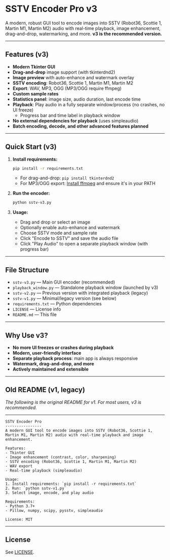 # SSTV Encoder Pro v3

A modern, robust GUI tool to encode images into SSTV (Robot36, Scottie 1, Martin M1, Martin M2) audio with real-time playback, image enhancement, drag-and-drop, watermarking, and more. **v3 is the recommended version.**

---

## Features (v3)

- **Modern Tkinter GUI**
- **Drag-and-drop** image support (with tkinterdnd2)
- **Image preview** with auto-enhance and watermark overlay
- **SSTV encoding**: Robot36, Scottie 1, Martin M1, Martin M2
- **Export**: WAV, MP3, OGG (MP3/OGG require ffmpeg)
- **Custom sample rates**
- **Statistics panel**: image size, audio duration, last encode time
- **Playback**: Play audio in a fully separate window/process (no crashes, no UI freeze)
  - Progress bar and time label in playback window
- **No external dependencies for playback** (uses simpleaudio)
- **Batch encoding, decode, and other advanced features planned**

---

## Quick Start (v3)

1. **Install requirements:**
   ```bash
   pip install -r requirements.txt
   ```
   - For drag-and-drop: `pip install tkinterdnd2`
   - For MP3/OGG export: [Install ffmpeg](https://ffmpeg.org/download.html) and ensure it's in your PATH

2. **Run the encoder:**
   ```bash
   python sstv-v3.py
   ```

3. **Usage:**
   - Drag and drop or select an image
   - Optionally enable auto-enhance and watermark
   - Choose SSTV mode and sample rate
   - Click "Encode to SSTV" and save the audio file
   - Click "Play Audio" to open a separate playback window (with progress bar)

---

## File Structure

- `sstv-v3.py` — Main GUI encoder (recommended)
- `playback_window.py` — Standalone playback window (launched by v3)
- `sstv-v2.py` — Previous version with integrated playback (legacy)
- `sstv-v1.py` — Minimal/legacy version (see below)
- `requirements.txt` — Python dependencies
- `LICENSE` — License info
- `README.md` — This file

---

## Why Use v3?

- **No more UI freezes or crashes during playback**
- **Modern, user-friendly interface**
- **Separate playback process**: main app is always responsive
- **Watermark, drag-and-drop, and more**
- **Actively maintained and extensible**

---

## Old README (v1, legacy)

*The following is the original README for v1. For most users, v3 is recommended.*

---

```
SSTV Encoder Pro
----------------
A modern GUI tool to encode images into SSTV (Robot36, Scottie 1, Martin M1, Martin M2) audio with real-time playback and image enhancement.

Features:
- Tkinter GUI
- Image enhancement (contrast, color, sharpening)
- SSTV encoding (Robot36, Scottie 1, Martin M1, Martin M2)
- WAV export
- Real-time playback (simpleaudio)

Usage:
1. Install requirements: `pip install -r requirements.txt`
2. Run: `python sstv-v1.py`
3. Select image, encode, and play audio

Requirements:
- Python 3.7+
- Pillow, numpy, scipy, pysstv, simpleaudio

License: MIT
```

---

## License

See [LICENSE](LICENSE). 
